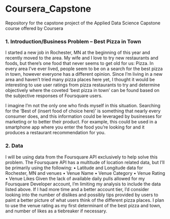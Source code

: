 # Coursera_Capstone
Repository for the capstone project of the Applied Data Science Capstone course offered by Coursera

### 1.	Introduction/Business Problem – Best Pizza in Town
I started a new job in Rochester, MN at the beginning of this year and recently moved to the area. My wife and I love to try new restaurants and foods, but there’s one food that never seems to get old for us: Pizza. In every area I’ve ever lived, people seem to be on a search for the best pizza in town, however everyone has a different opinion. Since I’m living in a new area and haven’t tried many pizza places here yet, I thought it would be interesting to use user ratings from pizza restaurants to try and determine objectively where the coveted ‘best pizza in town’ can be found based on the subjective responses of Foursquare users.

I imagine I’m not the only one who finds myself in this situation. Searching for the ‘Best of (insert food of choice here)’ is something that nearly every consumer does, and this information could be leveraged by businesses for marketing or to better their product. For example, this could be used in a smartphone app where you enter the food you’re looking for and it produces a restaurant recommendation for you.

### 2.	Data
I will be using data from the Foursquare API exclusively to help solve this problem. The Foursquare API has a multitude of location related data, but I’ll be primarily using the following:
•	Latitude and Longitude data for Rochester, MN and venues
•	Venue Name
•	Venue Category
•	Venue Rating
•	Venue Likes
Given the lack of available daily pulls allowed for my Foursquare Developer account, I’m limiting my analysis to include the data listed above. If I had more time and a better account tier, I’d consider looking into the number of dislikes and possibly tips provided by users to paint a better picture of what users think of the different pizza places. I plan to use the venue rating as my first determinant of the best pizza and town, and number of likes as a tiebreaker if necessary.
